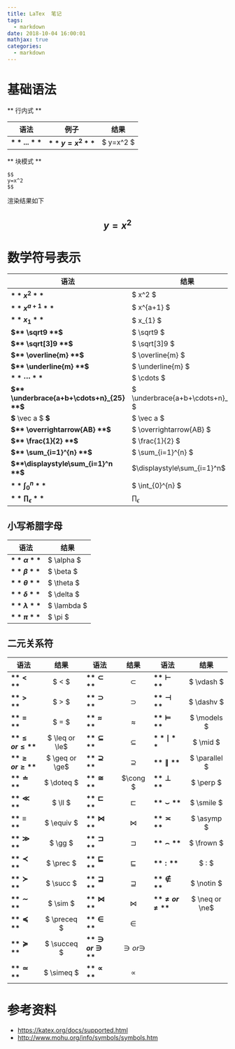 ```yaml
---
title: LaTex  笔记
tags:
  - markdown
date: 2018-10-04 16:00:01
mathjax: true
categories:
  - markdown
---
```


# 基础语法

** 行内式 **

|        语法      |        例子       |     结果   |
| --------------- | ----------------- | --------- |  
| **$** ... **$** | **$** y=x^2 **$** | $ y=x^2 $ |

** 块模式 **

    $$
    y=x^2
    $$

渲染结果如下

$$
y=x^2
$$
---

# 数学符号表示

|                  语法                      |              结果                   |
| - | - |
| **$** x^2                            **$** | $ x^2 $                            |
| **$** x^{a+1}                        **$** | $ x^{a+1} $                        |
| **$** x_{1}                          **$** | $ x_{1} $                          |
| **$** \sqrt9                         **$** | $ \sqrt9 $                         |
| **$** \sqrt[3]9                      **$** | $ \sqrt[3]9 $                      |
| **$** \overline{m}                   **$** | $ \overline{m} $                   |
| **$** \underline{m}                  **$** | $ \underline{m} $                  |
| **$** \cdots                         **$** | $ \cdots        $                  |
| **$** \underbrace{a+b+\cdots+n}_{25} **$** | $ \underbrace{a+b+\cdots+n}_{25} $ |
| **$** \vec a $                       **$** | $ \vec a $                         |
| **$** \overrightarrow{AB}            **$** | $ \overrightarrow{AB} $            |
| **$** \frac{1}{2}                    **$** | $ \frac{1}{2} $                    |
| **$** \sum_{i=1}^{n}                 **$** | $ \sum_{i=1}^{n} $                 |
| **$**\displaystyle\sum_{i=1}^n       **$** |$\displaystyle\sum_{i=1}^n$         |
| **$** \int_{0}^{n}                   **$** | $ \int_{0}^{n} $                   |
| **$**\prod_{\epsilon}                **$** | $\prod_{\epsilon}$                 |

## 小写希腊字母

|          语法       |     结果      |
| - | - |
| **$** \alpha  **$** | $ \alpha $  |
| **$** \beta   **$** | $ \beta $   |
| **$** \theta  **$** | $ \theta $  |
| **$** \delta  **$** | $ \delta $  |
| **$** \lambda **$** | $ \lambda $ |
| **$** \pi     **$** | $ \pi $     |

## 二元关系符

|           语法           |      结果     |        语法               |      结果      |    语法   |  结果  |
| - | :-: | - | :-: | - | :-: |
| **$** <           **$** | $ < $         | **$** \subset      **$** | $\subset$     | **$** \vdash      **$** | $ \vdash $    |
| **$** >           **$** | $ > $         | **$** \supset      **$** | $\supset$     | **$** \dashv      **$** | $ \dashv $    |
| **$** =           **$** | $ = $         | **$** \approx      **$** | $\approx$     | **$** \models     **$** | $ \models $   |
| **$** \leq or \le **$** | $ \leq or \le$| **$** \subseteq    **$** | $\subseteq$   | **$** \mid        **$** | $ \mid $      |
| **$** \geq or \ge **$** | $ \geq or \ge$| **$** \supseteq    **$** | $\supseteq$   | **$** \parallel   **$** | $ \parallel $ |
| **$** \doteq      **$** | $ \doteq $    | **$** \cong        **$** | $\cong $      | **$** \perp       **$** | $ \perp $     |
| **$** \ll         **$** | $ \ll $       | **$** \sqsubset    **$** | $\sqsubset$   | **$** \smile      **$** | $ \smile $    |
| **$** \equiv      **$** | $ \equiv $    | **$** \Join        **$** | $\Join$       | **$** \asymp      **$** | $ \asymp $    |
| **$** \gg         **$** | $ \gg $       | **$** \sqsupset    **$** | $\sqsupset$   | **$** \frown      **$** | $ \frown $    |
| **$** \prec       **$** | $ \prec $     | **$** \sqsubseteq  **$** | $\sqsubseteq$ | **$** :           **$** | $ : $         |
| **$** \succ       **$** | $ \succ $     | **$** \sqsupseteq  **$** | $\sqsupseteq$ | **$** \notin      **$** | $ \notin $    |
| **$** \sim        **$** | $ \sim $      | **$** \bowtie      **$** | $\bowtie$     | **$** \neq or \ne **$** | $ \neq or \ne$|
| **$** \preceq     **$** | $ \preceq $   | **$** \in          **$** | $\in$         | | |
| **$** \succeq     **$** | $ \succeq $   | **$** \ni or \owns **$** | $\ni or \owns$| | |
| **$** \simeq      **$** | $ \simeq $    | **$** \propto      **$** | $\propto$     | | | |

# 参考资料

- https://katex.org/docs/supported.html
- http://www.mohu.org/info/symbols/symbols.htm